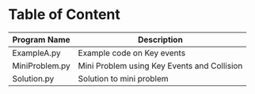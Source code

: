 # Table of Content

| Program Name   | Description                                 |
| -------------- | ------------------------------------------- |
| ExampleA.py    | Example code on Key events                  |
| MiniProblem.py | Mini Problem using Key Events and Collision |
| Solution.py    | Solution to mini problem                    |
